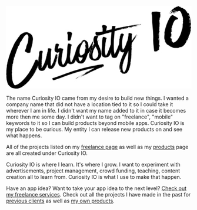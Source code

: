 ![](/img/services/curiosityio/logo_black.jpg)

The name Curiosity IO came from my desire to build new things. I wanted a company name that did not have a location tied to it so I could take it wherever I am in life. I didn't want my name added to it in case it becomes more then me some day. I didn't want to tag on "freelance", "mobile" keywords to it so I can build products beyond mobile apps. Curiosity IO is my place to be curious. My entity I can release new products on and see what happens.

All of the projects listed on my [freelance page](/freelance) as well as my [products](/products) page are all created under Curiosity IO.

Curiosity IO is where I learn. It's where I grow. I want to experiment with advertisements, project management, crowd funding, teaching, content creation all to learn from. Curiosity IO is what I use to make that happen.

Have an app idea? Want to take your app idea to the next level? [Check out my freelance services](https://curiosityio.com/). Check out all the projects I have made in the past for [previous clients](/freelance) as well as [my own products](/products).
